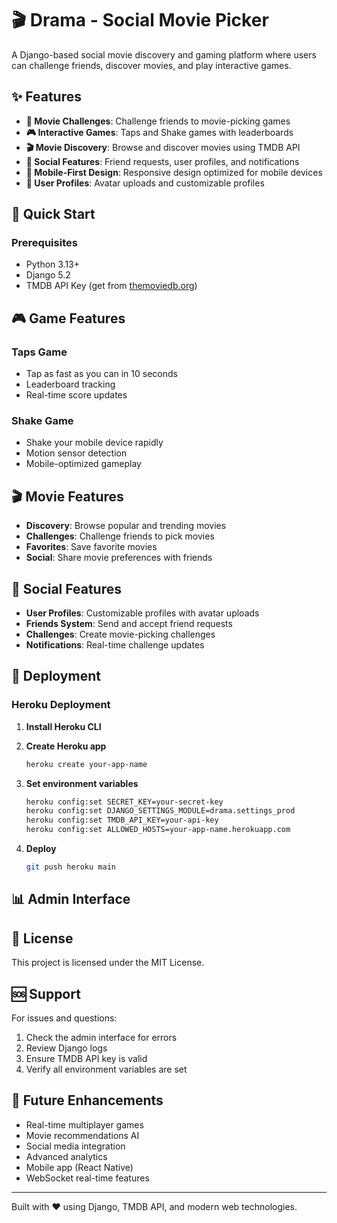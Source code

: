 # 🎬 Drama - Social Movie Picker

A Django-based social movie discovery and gaming platform where users can challenge friends, discover movies, and play interactive games.

## ✨ Features

- **🎯 Movie Challenges**: Challenge friends to movie-picking games
- **🎮 Interactive Games**: Taps and Shake games with leaderboards
- **🎬 Movie Discovery**: Browse and discover movies using TMDB API
- **👥 Social Features**: Friend requests, user profiles, and notifications
- **📱 Mobile-First Design**: Responsive design optimized for mobile devices
- **👤 User Profiles**: Avatar uploads and customizable profiles

## 🚀 Quick Start

### Prerequisites

- Python 3.13+
- Django 5.2
- TMDB API Key (get from [themoviedb.org](https://www.themoviedb.org/settings/api))


## 🎮 Game Features

### Taps Game
- Tap as fast as you can in 10 seconds
- Leaderboard tracking
- Real-time score updates

### Shake Game
- Shake your mobile device rapidly
- Motion sensor detection
- Mobile-optimized gameplay

## 🎬 Movie Features

- **Discovery**: Browse popular and trending movies
- **Challenges**: Challenge friends to pick movies
- **Favorites**: Save favorite movies
- **Social**: Share movie preferences with friends

## 👥 Social Features

- **User Profiles**: Customizable profiles with avatar uploads
- **Friends System**: Send and accept friend requests
- **Challenges**: Create movie-picking challenges
- **Notifications**: Real-time challenge updates


## 🚀 Deployment

### Heroku Deployment

1. **Install Heroku CLI**

2. **Create Heroku app**
   ```bash
   heroku create your-app-name
   ```

3. **Set environment variables**
   ```bash
   heroku config:set SECRET_KEY=your-secret-key
   heroku config:set DJANGO_SETTINGS_MODULE=drama.settings_prod
   heroku config:set TMDB_API_KEY=your-api-key
   heroku config:set ALLOWED_HOSTS=your-app-name.herokuapp.com
   ```

4. **Deploy**
   ```bash
   git push heroku main
   ```

## 📊 Admin Interface

## 📄 License

This project is licensed under the MIT License.

## 🆘 Support

For issues and questions:
1. Check the admin interface for errors
2. Review Django logs
3. Ensure TMDB API key is valid
4. Verify all environment variables are set

## 🎯 Future Enhancements

- Real-time multiplayer games
- Movie recommendations AI
- Social media integration
- Advanced analytics
- Mobile app (React Native)
- WebSocket real-time features

---

Built with ❤️ using Django, TMDB API, and modern web technologies.